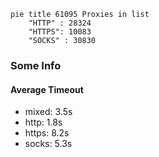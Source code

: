 
```mermaid
pie title 61095 Proxies in list
    "HTTP" : 28324
    "HTTPS": 10083
    "SOCKS" : 30830
```

### Some Info
#### Average Timeout

- mixed: 3.5s
- http: 1.8s
- https: 8.2s
- socks: 5.3s